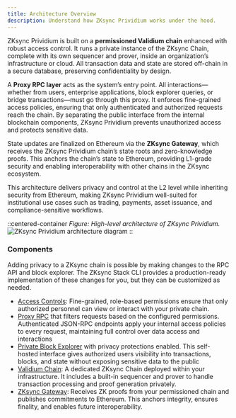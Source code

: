 ```yaml
---
title: Architecture Overview
description: Understand how ZKsync Prividium works under the hood.
---
```


ZKsync Prividium is built on a **permissioned Validium chain** enhanced with robust access control.
It runs a private instance of the ZKsync Chain, complete with its own sequencer and prover, inside an organization’s infrastructure or cloud.
All transaction data and state are stored off-chain in a secure database, preserving confidentiality by design.

A **Proxy RPC layer** acts as the system’s entry point. All interactions—whether from users, enterprise applications, block explorer queries,
or bridge transactions—must go through this proxy. It enforces fine-grained access policies,
ensuring that only authenticated and authorized requests reach the chain.
By separating the public interface from the internal blockchain components, ZKsync Prividium prevents unauthorized access and protects sensitive data.

State updates are finalized on Ethereum via the **ZKsync Gateway**, which receives the ZKsync Prividium chain’s state roots and zero-knowledge proofs.
This anchors the chain’s state to Ethereum, providing L1-grade security and enabling interoperability with other chains in the ZKsync ecosystem.

This architecture delivers privacy and control at the L2 level while inheriting security from Ethereum,
making ZKsync Prividium well-suited for institutional use cases such as trading, payments, asset issuance, and compliance-sensitive workflows.

::centered-container
*Figure: High-level architecture of ZKsync Prividium.*
![ZKsync Prividium architecture diagram](/images/zk-stack/prividium-architecture.png)
::

### Components

Adding privacy to a ZKsync chain is possible by making changes
to the RPC API and block explorer.
The ZKsync Stack CLI provides a production-ready implementation
of these changes for you, but they can be customized as needed.

- [Access Controls](/zk-stack/prividium/proxy#configuring-access): Fine-grained, role-based permissions ensure that only authorized personnel can
view or interact with your private chain.
- [Proxy RPC](/zk-stack/prividium/proxy) that filters requests based on the configured permissions. Authenticated JSON-RPC endpoints apply
your internal access policies to every request, maintaining full control over data access and interactions
- [Private Block Explorer](/zk-stack/prividium/explorer) with privacy protections enabled. This self-hosted interface gives authorized users
visibility into transactions, blocks, and state without exposing sensitive data to the public
- [Validium Chain](/zk-stack/running/validium): A dedicated ZKsync Chain deployed within your infrastructure.
It includes a built-in sequencer and prover to handle transaction processing and proof generation privately.
- [ZKsync Gateway](/zk-stack/zk-chains#gateway): Receives ZK proofs from your permissioned chain and publishes commitments to Ethereum.
This anchors integrity, ensures finality, and enables future interoperability.
